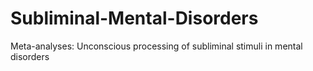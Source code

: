 # Subliminal-Mental-Disorders
Meta-analyses: Unconscious processing of subliminal stimuli in mental disorders
